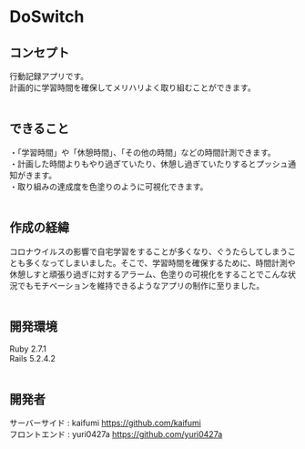 # DoSwitch

## コンセプト
行動記録アプリです。  
計画的に学習時間を確保してメリハリよく取り組むことができます。<br><br>
## できること
・「学習時間」や「休憩時間」、「その他の時間」などの時間計測できます。  
・計画した時間よりもやり過ぎていたり、休憩し過ぎていたりするとプッシュ通知がきます。  
・取り組みの達成度を色塗りのように可視化できます。<br><br>
## 作成の経緯
コロナウイルスの影響で自宅学習をすることが多くなり、ぐうたらしてしまうことも多くなってしまいました。そこで、学習時間を確保するために、時間計測や休憩しすと頑張り過ぎに対するアラーム、色塗りの可視化をすることでこんな状況でもモチベーションを維持できるようなアプリの制作に至りました。<br><br>
## 開発環境
Ruby 2.7.1<br>
Rails 5.2.4.2<br><br>
## 開発者
サーバーサイド : kaifumi https://github.com/kaifumi <br>
フロントエンド : yuri0427a https://github.com/yuri0427a

